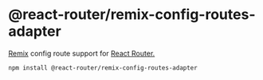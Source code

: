 # @react-router/remix-config-routes-adapter

[Remix](https://remix.run) config route support for [React Router.](https://github.com/remix-run/react-router)

```sh
npm install @react-router/remix-config-routes-adapter
```
